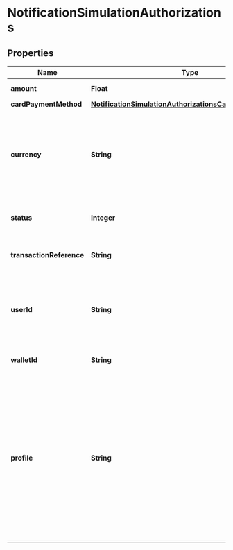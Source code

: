 

# NotificationSimulationAuthorizations


## Properties

| Name | Type | Description | Notes |
|------------ | ------------- | ------------- | -------------|
|**amount** | **Float** | Authorization amount |  |
|**cardPaymentMethod** | [**NotificationSimulationAuthorizationsCardPaymentMethod**](NotificationSimulationAuthorizationsCardPaymentMethod.md) |  |  [optional] |
|**currency** | **String** | Base currency for this authorization  This three-character currency code must comply with ISO-4217 |  |
|**status** | **Integer** | The status code of the simulated notification |  [optional] |
|**transactionReference** | **String** | The reference of the transaction |  [optional] |
|**userId** | **String** | Identifier of the user on behalf of which the simulated authorization should be executed  |  [optional] |
|**walletId** | **String** | Identifier of the wallet to be credited |  |
|**profile** | **String** | HiPay merchant identifier (mid) to be used for the operation. Required if the client has multiple merchant identifiers associated. If only one mid is associated, then that one is used for the operation.  |  [optional] |



